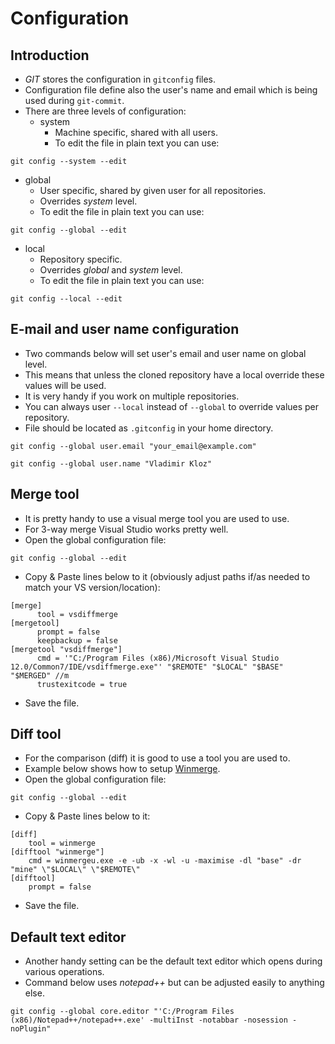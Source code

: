 # Configuration

## Introduction

* _GIT_ stores the configuration in ```gitconfig``` files.
* Configuration file define also the user's name and email which
  is being used during ```git-commit```.
* There are three levels of configuration:
  * system
    * Machine specific, shared with all users.
    * To edit the file in plain text you can use:

```
git config --system --edit
```

  * global
    * User specific, shared by given user for all repositories.
    * Overrides _system_ level.
    * To edit the file in plain text you can use:

```
git config --global --edit
```
  * local
    * Repository specific.
    * Overrides _global_ and _system_ level.
    * To edit the file in plain text you can use:

```
git config --local --edit
```

## E-mail and user name configuration

* Two commands below will set user's email and user name on global level.
* This means that unless the cloned repository have a local override
  these values will be used.
* It is very handy if you work on multiple repositories.
* You can always user ```--local``` instead of ```--global``` to override
  values per repository.
* File should be located as ```.gitconfig``` in your home directory.

```
git config --global user.email "your_email@example.com"
```

```
git config --global user.name "Vladimir Kloz"
```

## Merge tool

* It is pretty handy to use a visual merge tool you are used to use.
* For 3-way merge Visual Studio works pretty well.
* Open the global configuration file:

```
git config --global --edit
```

* Copy & Paste lines below to it (obviously adjust paths if/as needed
  to match your VS version/location):

```
[merge]
      tool = vsdiffmerge
[mergetool]
      prompt = false
      keepbackup = false
[mergetool "vsdiffmerge"]
      cmd = '"C:/Program Files (x86)/Microsoft Visual Studio 12.0/Common7/IDE/vsdiffmerge.exe"' "$REMOTE" "$LOCAL" "$BASE" "$MERGED" //m
      trustexitcode = true
```

* Save the file.

## Diff tool

* For the comparison (diff) it is good to use a tool you are used to.
* Example below shows how to setup [Winmerge](http://winmerge.org/downloads/).
* Open the global configuration file:

```
git config --global --edit
```

* Copy & Paste lines below to it:

```
[diff]
    tool = winmerge
[difftool "winmerge"]
    cmd = winmergeu.exe -e -ub -x -wl -u -maximise -dl "base" -dr "mine" \"$LOCAL\" \"$REMOTE\"
[difftool]
    prompt = false
```

* Save the file.

## Default text editor

* Another handy setting can be the default text editor which opens during
  various operations.
* Command below uses _notepad++_ but can be adjusted easily to anything
  else.

```
git config --global core.editor "'C:/Program Files (x86)/Notepad++/notepad++.exe' -multiInst -notabbar -nosession -noPlugin"
```
